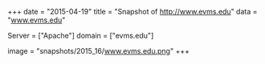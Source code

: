 
+++
date = "2015-04-19"
title = "Snapshot of http://www.evms.edu"
data = "www.evms.edu"

Server = ["Apache"]
domain = ["evms.edu"]

  image = "snapshots/2015_16/www.evms.edu.png"
+++
#

